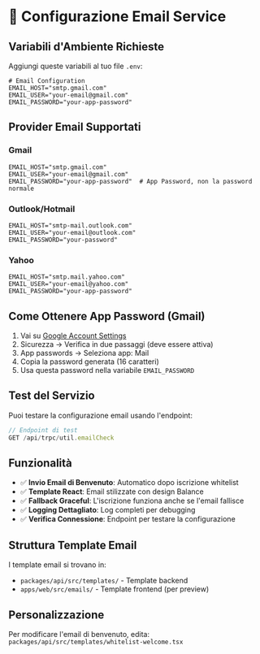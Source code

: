 # 📧 Configurazione Email Service

## Variabili d'Ambiente Richieste

Aggiungi queste variabili al tuo file `.env`:

```env
# Email Configuration
EMAIL_HOST="smtp.gmail.com"
EMAIL_USER="your-email@gmail.com"
EMAIL_PASSWORD="your-app-password"
```

## Provider Email Supportati

### Gmail
```env
EMAIL_HOST="smtp.gmail.com"
EMAIL_USER="your-email@gmail.com"
EMAIL_PASSWORD="your-app-password"  # App Password, non la password normale
```

### Outlook/Hotmail
```env
EMAIL_HOST="smtp-mail.outlook.com"
EMAIL_USER="your-email@outlook.com"
EMAIL_PASSWORD="your-password"
```

### Yahoo
```env
EMAIL_HOST="smtp.mail.yahoo.com"
EMAIL_USER="your-email@yahoo.com"
EMAIL_PASSWORD="your-app-password"
```

## Come Ottenere App Password (Gmail)

1. Vai su [Google Account Settings](https://myaccount.google.com/)
2. Sicurezza → Verifica in due passaggi (deve essere attiva)
3. App passwords → Seleziona app: Mail
4. Copia la password generata (16 caratteri)
5. Usa questa password nella variabile `EMAIL_PASSWORD`

## Test del Servizio

Puoi testare la configurazione email usando l'endpoint:

```typescript
// Endpoint di test
GET /api/trpc/util.emailCheck
```

## Funzionalità

- ✅ **Invio Email di Benvenuto**: Automatico dopo iscrizione whitelist
- ✅ **Template React**: Email stilizzate con design Balance  
- ✅ **Fallback Graceful**: L'iscrizione funziona anche se l'email fallisce
- ✅ **Logging Dettagliato**: Log completi per debugging
- ✅ **Verifica Connessione**: Endpoint per testare la configurazione

## Struttura Template Email

I template email si trovano in:
- `packages/api/src/templates/` - Template backend
- `apps/web/src/emails/` - Template frontend (per preview)

## Personalizzazione

Per modificare l'email di benvenuto, edita:
`packages/api/src/templates/whitelist-welcome.tsx` 